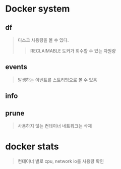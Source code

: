 # Docker system

## df

> 디스크 사용량을 볼 수 있다.
>
> > RECLAIMABLE 도커가 회수할 수 있는 자원량

## events

> 발생하는 이벤트를 스트리밍으로 볼 수 있음

## info

## prune

> 사용하지 않는 컨테이너 네트워크는 삭제

# docker stats

> 컨테이너 별로 cpu, network io를 사용량 확인
